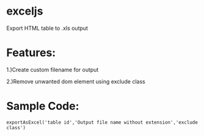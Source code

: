 # exceljs
Export HTML table to .xls output

# Features:
1.)Create custom filename for output

2.)Remove unwanted dom element using exclude class

# Sample Code:
 ``exportAsExcel('table id','Output file name without extension','exclude class')``
